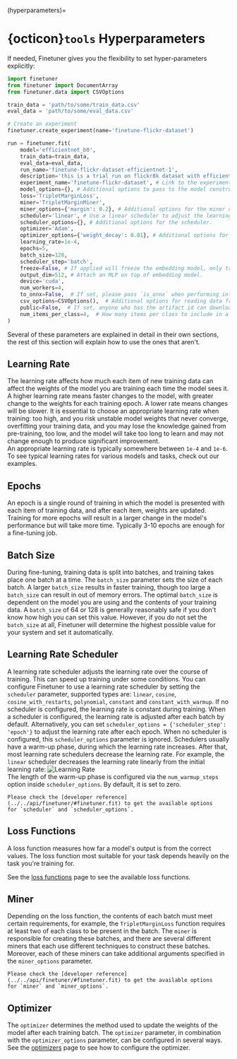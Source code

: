(hyperparameters)=
# {octicon}`tools` Hyperparameters

If needed,
Finetuner gives you the flexibility to set hyper-parameters explicitly:

```python
import finetuner
from finetuner import DocumentArray
from finetuner.data import CSVOptions

train_data = 'path/to/some/train_data.csv'
eval_data = 'path/to/some/eval_data.csv'

# Create an experiment
finetuner.create_experiment(name='finetune-flickr-dataset')

run = finetuner.fit(
    model='efficientnet_b0',
    train_data=train_data,
    eval_data=eval_data, 
    run_name='finetune-flickr-dataset-efficientnet-1',
    description='this is a trial run on flickr8k dataset with efficientnet b0.',
    experiment_name='finetune-flickr-dataset', # Link to the experiment created above.
    model_options={}, # Additional options to pass to the model constructor.
    loss='TripletMarginLoss',
    miner='TripletMarginMiner',
    miner_options={'margin': 0.2}, # Additional options for the miner constructor.
    scheduler='linear', # Use a linear scheduler to adjust the learning rate.
    scheduler_options={}, # Additional options for the scheduler.
    optimizer='Adam',
    optimizer_options={'weight_decay': 0.01}, # Additional options for the optimizer.
    learning_rate=1e-4,
    epochs=5,
    batch_size=128,
    scheduler_step='batch',
    freeze=False, # If applied will freeze the embedding model, only train the MLP.
    output_dim=512, # Attach an MLP on top of embedding model.
    device='cuda',
    num_workers=4,
    to_onnx=False,  # If set, please pass `is_onnx` when performing inference.
    csv_options=CSVOptions(),  # Additional options for reading data from a CSV file.
    public=False,  # If set, anyone who has the artifact id can download your fine-tuned model.
    num_items_per_class=4,  # How many items per class to include in a batch.
)
```

Several of these parameters are explained in detail in their own sections,
the rest of this section will explain how to use the ones that aren't.

## Learning Rate
The learning rate affects how much each item of new training data can affect the weights of
the model you are training each time the model sees it.
A higher learning rate means faster changes to the model, with greater change to the weights
for each training epoch. A lower rate means changes will be slower.
It is essential to choose an appropriate learning rate when training:
too high, and you risk unstable model weights that never converge, overfitting your training data,
and you may lose the knowledge gained from pre-training,
too low, and the model will take too long to learn and may not change enough to produce significant improvement.  
An appropriate learning rate is typically somewhere between `1e-4` and `1e-6`.
To see typical learning rates for various models and tasks, check out our examples.

## Epochs
An epoch is a single round of training in which the model is presented with each item of training data,
and after each item, weights are updated.
Training for more epochs will result in a larger change in the model's performance but will take more time.
Typically 3-10 epochs are enough for a fine-tuning job.

## Batch Size
During fine-tuning, training data is split into batches, and training takes place one batch at a time.
The `batch_size` parameter sets the size of each batch.
A larger `batch_size` results in faster training, though too large a `batch_size` can result
in out of memory errors.
The optimal `batch_size` is dependent on the model you are using and the contents of your training data.
A `batch_size` of 64 or 128 is generally reasonably safe if you don't know how high you can set this value. However, if you do not set the `batch_size` at all,
Finetuner will determine the highest possible value for your system and set it automatically.

## Learning Rate Scheduler
A learning rate scheduler adjusts the learning rate over the course of training.
This can speed up training under some conditions.
You can configure Finetuner to use a learning rate scheduler by setting the `scheduler` parameter,
supported types are: `linear`, `cosine`, `cosine_with_restarts`, `polynomial`,
`constant` and `constant_with_warmup`.
If no scheduler is configured, the learning rate is constant during training.
When a scheduler is configured, the learning rate is adjusted after each batch by default.
Alternatively, you can set `scheduler_options = {'scheduler_step': 'epoch'}` to adjust the learning rate after
each epoch. When no scheduler is configured, this `scheduler_options` parameter is ignored.
Schedulers usually have a warm-up phase, during which the learning rate increases.
After that, most learning rate schedulers decrease the learning rate.
For example, the `linear` scheduler decreases the learning rate linearly from the initial learning rate:
![Learning Rate](https://user-images.githubusercontent.com/6599259/221238105-ee294b7e-544a-4de8-8c92-0c61275f29bb.png)  
The length of the warm-up phase is configured via the `num_warmup_steps` option inside `scheduler_options`.
By default, it is set to zero.

```{Important}
Please check the [developer reference](../../api/finetuner/#finetuner.fit) to get the available options
for `scheduler` and `scheduler_options`.
```

## Loss Functions
A loss function measures how far a model's output is from the correct values.
The loss function most suitable for your task depends heavily on the task you're training for.

See the [loss functions](./loss-functions.md) page to see the available loss functions.

## Miner
Depending on the loss function, the contents of each batch must meet certain requirements,
for example, the `TripletMarginLoss` function requires at least two of each class to be present in the batch.
The `miner` is responsible for creating these batches,
and there are several different miners that each use different techniques to construct these batches.
Moreover, each of these miners can take additional arguments specified in the `miner_options` parameter.

```{Important}
Please check the [developer reference](../../api/finetuner/#finetuner.fit) to get the available options
for `miner` and `miner_options`.
```

## Optimizer
The `optimizer` determines the method used to update the weights of the model after each training batch.
The `optimizer` parameter, in combination with the `optimizer_options` parameter, can be configured in several ways.
See the [optimizers](./optimizers.md) page to see how to configure the optimizer.